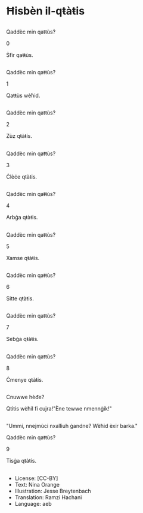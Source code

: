 # Ħisbèn il-qŧàŧis

##
Qaddèc min qaŧŧùs?

0

Ṡfìr qaŧŧùs.

##
Qaddèc min qaŧŧùs?

1

Qaŧŧùs wèħid.

##
Qaddèc min qaŧŧùs?

2

Zùz qŧàŧis.

##
Qaddèc min qaŧŧùs?

3

Ċlèċe qŧàŧis.

##
Qaddèc min qaŧŧùs?

4

Arbġa qŧàŧis.

##
Qaddèc min qaŧŧùs?

5

Xamse qŧàŧis.

##
Qaddèc min qaŧŧùs?

6

Sitte qŧàŧis.

##
Qaddèc min qaŧŧùs?

7

Sebġa qŧàŧis.

##
Qaddèc min qaŧŧùs?

8

Ċmenye qŧàŧis.

##
Cnuwwe hèđe?

Qŧìŧis wèħil fi cujra!"Ène tewwe nmennġik!"

##
"Ummi, nnejmùci nxallìuh ġandne? Wèħid èxir barka."

Qaddèc min qaŧŧùs?

9

Tisġa qŧàŧis.

##
* License: [CC-BY]
* Text: Nina Orange
* Illustration: Jesse Breytenbach
* Translation: Ramzi Hachani
* Language: aeb
